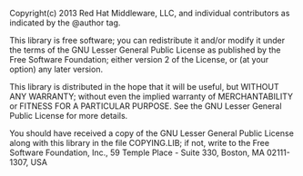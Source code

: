  Copyright(c) 2013 Red Hat Middleware, LLC,
 and individual contributors as indicated by the @author tag.
 

 This library is free software; you can redistribute it and/or
 modify it under the terms of the GNU Lesser General Public
 License as published by the Free Software Foundation; either
 version 2 of the License, or (at your option) any later version.
 

 This library is distributed in the hope that it will be useful,
 but WITHOUT ANY WARRANTY; without even the implied warranty of
 MERCHANTABILITY or FITNESS FOR A PARTICULAR PURPOSE. See the GNU
 Lesser General Public License for more details.
 

 You should have received a copy of the GNU Lesser General Public
 License along with this library in the file COPYING.LIB;
 if not, write to the Free Software Foundation, Inc.,
 59 Temple Place - Suite 330, Boston, MA 02111-1307, USA